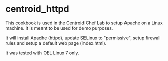 # centroid_httpd

This cookbook is used in the Centroid Chef Lab to setup Apache on a Linux machine.
It is meant to be used for demo purposes.

It will install Apache (httpd), update SELinux to "permissive", setup firewall
rules and setup a default web page (index.html).

It was tested with OEL Linux 7 only.
